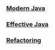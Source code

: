 ### [Modern Java](./src/main/java/modern/java/README.md)
### [Effective Java](./src/main/java/effective/java/README.md)
### [Refactoring](./src/main/java/refactoring/README.md)
